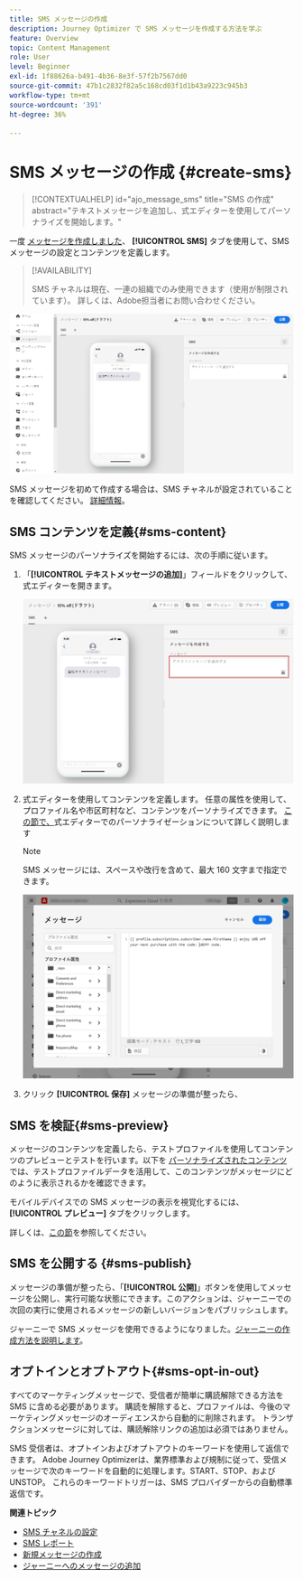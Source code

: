 ```yaml
---
title: SMS メッセージの作成
description: Journey Optimizer で SMS メッセージを作成する方法を学ぶ
feature: Overview
topic: Content Management
role: User
level: Beginner
exl-id: 1f88626a-b491-4b36-8e3f-57f2b7567dd0
source-git-commit: 47b1c2832f82a5c168cd03f1d1b43a9223c945b3
workflow-type: tm+mt
source-wordcount: '391'
ht-degree: 36%

---
```


# SMS メッセージの作成 {#create-sms}

>[!CONTEXTUALHELP]
>id="ajo_message_sms"
>title="SMS の作成"
>abstract="テキストメッセージを追加し、式エディターを使用してパーソナライズを開始します。"

一度 [メッセージを作成しました](get-started-content.md)、 **[!UICONTROL SMS]** タブを使用して、SMS メッセージの設定とコンテンツを定義します。


>[!AVAILABILITY]
>
>SMS チャネルは現在、一連の組織でのみ使用できます（使用が制限されています）。 詳しくは、Adobe担当者にお問い合わせください。

![](assets/sms_1.png)

SMS メッセージを初めて作成する場合は、SMS チャネルが設定されていることを確認してください。 [詳細情報](../configuration/sms-configuration.md)。

## SMS コンテンツを定義{#sms-content}

SMS メッセージのパーソナライズを開始するには、次の手順に従います。

1. 「**[!UICONTROL テキストメッセージの追加]**」フィールドをクリックして、式エディターを開きます。

   ![](assets/sms_3.png)

1. 式エディターを使用してコンテンツを定義します。 任意の属性を使用して、プロファイル名や市区町村など、コンテンツをパーソナライズできます。 [この節で、](../personalization/personalize.md)式エディターでのパーソナライゼーションについて詳しく説明します

   >[!NOTE]
   >
   > SMS メッセージには、スペースや改行を含めて、最大 160 文字まで指定できます。

   ![](assets/sms_2.png)

1. クリック **[!UICONTROL 保存]** メッセージの準備が整ったら、

## SMS を検証{#sms-preview}

メッセージのコンテンツを定義したら、テストプロファイルを使用してコンテンツのプレビューとテストを行います。以下を [パーソナライズされたコンテンツ](../personalization/personalize.md)では、テストプロファイルデータを活用して、このコンテンツがメッセージにどのように表示されるかを確認できます。

モバイルデバイスでの SMS メッセージの表示を視覚化するには、 **[!UICONTROL プレビュー]** タブをクリックします。

詳しくは、[この節](../design/preview.md)を参照してください。

## SMS を公開する {#sms-publish}

メッセージの準備が整ったら、「**[!UICONTROL 公開]**」ボタンを使用してメッセージを公開し、実行可能な状態にできます。このアクションは、ジャーニーでの次回の実行に使用されるメッセージの新しいバージョンをパブリッシュします。

ジャーニーで SMS メッセージを使用できるようになりました。[ジャーニーの作成方法を説明します](../building-journeys/journey-gs.md)。

## オプトインとオプトアウト{#sms-opt-in-out}

すべてのマーケティングメッセージで、受信者が簡単に購読解除できる方法を SMS に含める必要があります。 購読を解除すると、プロファイルは、今後のマーケティングメッセージのオーディエンスから自動的に削除されます。 トランザクションメッセージに対しては、購読解除リンクの追加は必須ではありません。

SMS 受信者は、オプトインおよびオプトアウトのキーワードを使用して返信できます。 Adobe Journey Optimizerは、業界標準および規制に従って、受信メッセージで次のキーワードを自動的に処理します。START、STOP、および UNSTOP。 これらのキーワードトリガーは、SMS プロバイダーからの自動標準返信です。

**関連トピック**

* [SMS チャネルの設定](../configuration/sms-configuration.md)
* [SMS レポート](../reports/journey-global-report.md#sms-global)
* [新規メッセージの作成](get-started-content.md)
* [ジャーニーへのメッセージの追加](../building-journeys/journeys-message.md)
